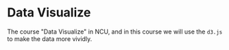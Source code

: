 # Data Visualize

The course "Data Visualize" in NCU, and in this course we will use the `d3.js` to make the data more vividly.
